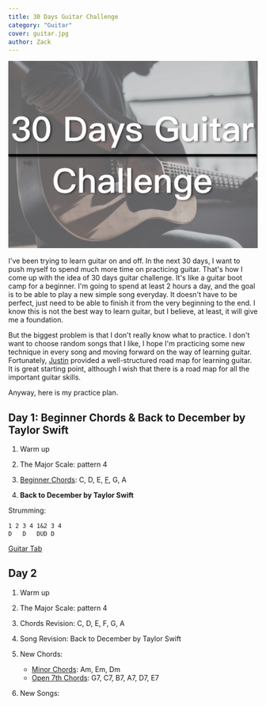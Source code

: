 ```yaml
---
title: 30 Days Guitar Challenge
category: "Guitar"
cover: guitar.jpg
author: Zack
---
```


![30 Days Guitar Challenge](guitar.jpg)

I've been trying to learn guitar on and off. In the next 30 days, I want to push myself to spend much more time on practicing guitar. That's how I come up with the idea of 30 days guitar challenge. It's like a guitar boot camp for a beginner. I'm going to spend at least 2 hours a day, and the goal is to be able to play a new simple song everyday. It doesn't have to be perfect, just need to be able to finish it from the very beginning to the end. I know this is not the best way to learn guitar, but I believe, at least, it will give me a foundation.

But the biggest problem is that I don't really know what to practice. I don't want to choose random songs that I like, I hope I'm practicing some new technique in every song and moving forward on the way of learning guitar. Fortunately, [Justin](https://www.justinguitar.com/site-map-and-lesson-structure) provided a well-structured road map for learning guitar. It is great starting point, although I wish that there is a road map for all the important guitar skills.

Anyway, here is my practice plan.

## Day 1: Beginner Chords & Back to December by Taylor Swift

1. Warm up

2. The Major Scale: pattern 4

3. [Beginner Chords](https://www.justinguitar.com/guitar-lessons/the-8-essential-beginner-chords-ch-110): C, D, E, [F](https://www.justinguitar.com/guitar-lessons/the-f-chord-ch-310), G, A

4. **Back to December by Taylor Swift**

Strumming:
```
1 2 3 4 1&2 3 4
D   D   DUD D
```

[Guitar Tab](https://tabs.ultimate-guitar.com/tab/taylor_swift/back_to_december_chords_995361)


## Day 2

1. Warm up

2. The Major Scale: pattern 4

3. Chords Revision: C, D, E, F, G, A

4. Song Revision: Back to December by Taylor Swift

5. New Chords:
    * [Minor Chords](https://www.justinguitar.com/guitar-lessons/the-8-essential-beginner-chords-ch-110): Am, Em, Dm
    * [Open 7th Chords](https://www.justinguitar.com/guitar-lessons/open-7th-chords-ch-210): G7, C7, B7, A7, D7, E7

6. New Songs: